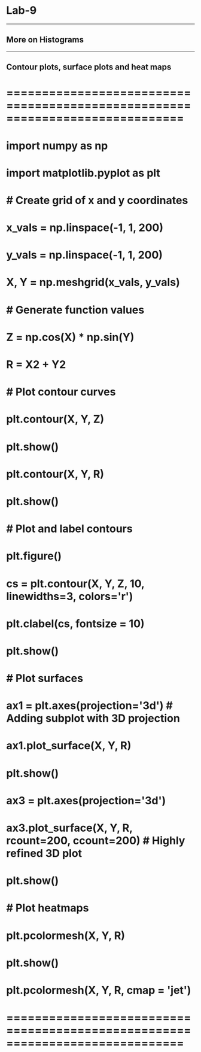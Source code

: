 # Lab-9---## More on Histograms---## Contour plots, surface plots and heat maps# =============================================================================# import numpy as np# import matplotlib.pyplot as plt# # # Create grid of x and y coordinates# x_vals = np.linspace(-1, 1, 200)# y_vals = np.linspace(-1, 1, 200)# X, Y = np.meshgrid(x_vals, y_vals)# # # Generate function values# Z = np.cos(X) * np.sin(Y)# # R = X**2 + Y**2# # # Plot contour curves# plt.contour(X, Y, Z)# plt.show()# # plt.contour(X, Y, R)# plt.show()# # # Plot and label contours# plt.figure()# cs = plt.contour(X, Y, Z, 10, linewidths=3, colors='r')# plt.clabel(cs, fontsize = 10)# plt.show()# # # Plot surfaces# ax1 = plt.axes(projection='3d')  # Adding subplot with 3D projection# ax1.plot_surface(X, Y, R)# plt.show()# # ax3 = plt.axes(projection='3d')# ax3.plot_surface(X, Y, R, rcount=200, ccount=200) # Highly refined 3D plot# plt.show()# # # Plot heatmaps# plt.pcolormesh(X, Y, R)# plt.show()# # plt.pcolormesh(X, Y, R, cmap = 'jet')# =============================================================================